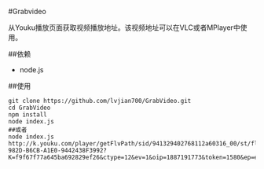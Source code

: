 #Grabvideo

从Youku播放页面获取视频播放地址。该视频地址可以在VLC或者MPlayer中使用。

##依赖

* node.js

##使用

	git clone https://github.com/lvjian700/GrabVideo.git
	cd GrabVideo
	npm install
	node index.js
	##或者
	node index.js http://k.youku.com/player/getFlvPath/sid/941329402768112a60316_00/st/flv/fileid/0300020100543D529217E5056AC6C7A2E0491F-982D-B6CB-A1E0-9442438F3992?K=f9f67f77a645ba692829ef26&ctype=12&ev=1&oip=1887191773&token=1580&ep=eyaVGUuEUs4C4iXXiT8bNirid3YJXP4J9h%2BFg9JjALshTOvLnDzYxZy3O%2FpCE%2F9oASR1F5rz3tDjY0FiYflLqxwQrUjbS%2FqR%2F4Xj5aRXwJIEZRFAccTetlSfRjjx
	

	

	
	


